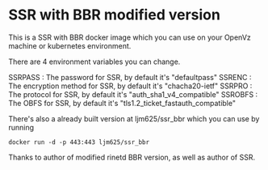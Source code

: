 # SSR with BBR modified version

This is a SSR with BBR docker image which you can use on your OpenVz machine or kubernetes environment.


There are 4 environment variables you can change.

SSRPASS : The password for SSR, by default it's "defaultpass"
SSRENC : The encryption method for SSR, by default it's "chacha20-ietf"
SSRPRO : The protocol for SSR, by default it's "auth_sha1_v4_compatible"
SSROBFS : The OBFS for SSR, by default it's "tls1.2_ticket_fastauth_compatible"

There's also a already built version at ljm625/ssr_bbr which you can use by running
```
docker run -d -p 443:443 ljm625/ssr_bbr
```

Thanks to author of modified rinetd BBR version, as well as author of SSR.

